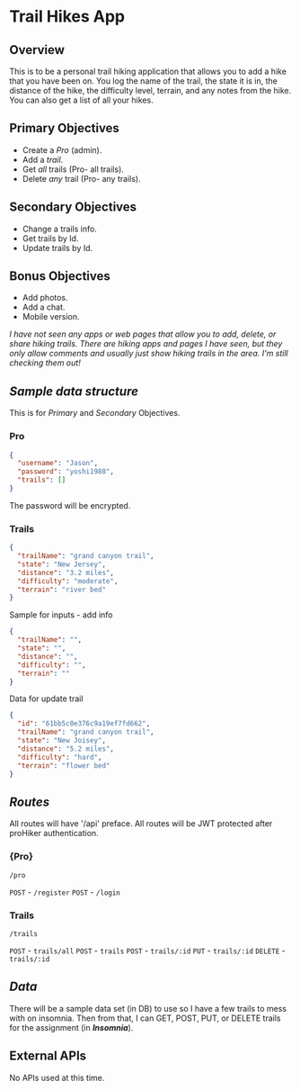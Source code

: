# **Trail Hikes App**

## Overview

This is to be a personal trail hiking application that allows you to add a hike that you have been on. You log the name of the trail, the state it is in, the distance of the hike, the difficulty level, terrain, and any notes from the hike. You can also get a list of all your hikes.

## Primary Objectives

- Create a _Pro_ (admin).
- Add a _trail_.
- Get _all_ trails (Pro- all trails).
- Delete _any_ trail (Pro- any trails).

## Secondary Objectives

- Change a trails info.
- Get trails by Id.
- Update trails by Id.

## Bonus Objectives

- Add photos.
- Add a chat.
- Mobile version.

_I have not seen any apps or web pages that allow you to add, delete, or share hiking trails. There are hiking apps and pages I have seen, but they only allow comments and usually just show hiking trails in the area. I'm still checking them out!_

## _Sample data structure_

This is for _Primary_ and _Secondary_ Objectives.

### Pro

```json
{
  "username": "Jason",
  "password": "yoshi1988",
  "trails": []
}
```

The password will be encrypted.

### Trails

```json
{
  "trailName": "grand canyon trail",
  "state": "New Jersey",
  "distance": "3.2 miles",
  "difficulty": "moderate",
  "terrain": "river bed"
}
```

Sample for inputs - add info

```json
{
  "trailName": "",
  "state": "",
  "distance": "",
  "difficulty": "",
  "terrain": ""
}
```

Data for update trail

```json
{
  "id": "61bb5c0e376c9a19ef7fd662",
  "trailName": "grand canyon trail",
  "state": "New Joisey",
  "distance": "5.2 miles",
  "difficulty": "hard",
  "terrain": "flower bed"
}
```

## _Routes_

All routes will have '/api' preface.
All routes will be JWT protected after proHiker authentication.

### {Pro}

`/pro`

`POST` - `/register`
`POST` - `/login`

### Trails

`/trails`

`POST` - `trails/all`
`POST` - `trails`
`POST` - `trails/:id`
`PUT` - `trails/:id`
`DELETE` - `trails/:id`

## _Data_

There will be a sample data set (in DB) to use so I have a few trails to mess with on insomnia. Then from that, I can GET, POST, PUT, or DELETE trails for the assignment (in **_Insomnia_**).

## External APIs

No APIs used at this time.
